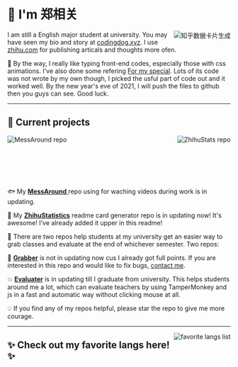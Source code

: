 # 👋 I'm 郑相关
<a href="https://www.zhihu.com/people/qaucodingdog"><img src="https://www.codingdog.xyz/api/zhihu_stats1.php?username=qaucodingdog" alt="知乎数据卡片生成" align="right"></a>

I am still a English major student at university.
You may have seen my bio and story at [codingdog.xyz](https://www.codingdog.xyz).
I use [zhihu.com](https://zhihu.com/people/qaucodingdog) for publishing articals and thoughts more ofen.

💑 By the way, I really like typing front-end codes, especially those with css animations. I've also done some refering [For my special](https://www.codingdog.xyz/iLoveMby). Lots of its code was not wrote by my own though, I picked the usful part of code out and it worked well. By the new year's eve of 2021, I will push the files to github then you guys can see. Good luck. 

---

## 🚧 Current projects


<a href="https://github.com/CodingDogzxg/MessAround"><img src="https://github-readme-stats.vercel.app/api/pin/?username=CodingDogzxg&repo=MessAround" alt="MessAround repo" align="left"></a>

<a href="https://github.com/CodingDogzxg/zhihu_stats"><img src="https://github-readme-stats.vercel.app/api/pin/?username=CodingDogzxg&repo=zhihu_stats" alt="ZhihuStats repo" align="right"></a>

<br>

<br>

<br>

<br>

<br>

<br>

🐟 My [**MessAround** ](https://github.com/CodingDogzxg/MessAround) repo using for waching videos during work is in updating.

🤑 My [**ZhihuStatistics**](https://github.com/CodingDogzxg/zhihu_stats) readme card generator repo is in updating now! It's awesome! I've already added it upper in this readme!

🙉 There are two repos help students at my university get an easier way to grab classes and evaluate at the end of whichever semester. Two repos:

🐶 [**Grabber**](https://github.com/CodingDogzxg/Grabber-for-QAU) is not in updating now cus I already got full points. If you are interested in this repo and would like to fix bugs, [contact me](mailto:codingdogzxg@gmail.com).

💥 [**Evaluater**](https://github.com/CodingDogzxg/QAUAutoEvaluater) is in updating till I graduate from university. This helps students around me a lot, which can evaluate teachers by using TamperMonkey and js in a fast and automatic way without clicking mouse at all.
    
💡 If you find any of my repos helpful, please star the repo to give me more courage.

---

<a href="https://github.com/CodingDogzxg/"><img src="https://github-readme-stats.vercel.app/api/top-langs/?username=CodingDogzxg&hide=tcl,xslt&layout=compac" alt="favorite langs list" align="right" /></a>

## ✨ Check out my favorite langs here! ✨

